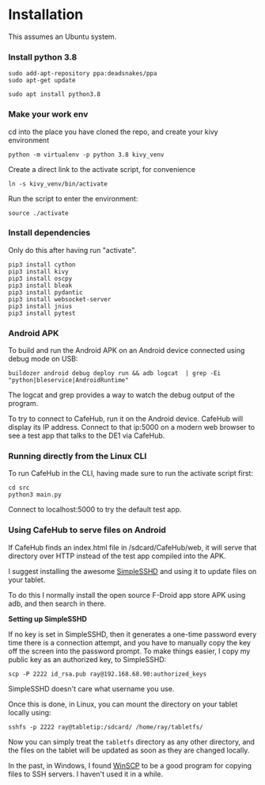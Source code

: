 # Installation

This assumes an Ubuntu system.

### Install python 3.8

```
sudo add-apt-repository ppa:deadsnakes/ppa
sudo apt-get update

sudo apt install python3.8
```
### Make your work env

cd into the place you have cloned the repo, and create your kivy environment

```
python -m virtualenv -p python 3.8 kivy_venv
```

Create a direct link to the activate script, for convenience
```
ln -s kivy_venv/bin/activate
```

Run the script to enter the environment:
```
source ./activate
```

### Install dependencies

Only do this after having run "activate".

```
pip3 install cython
pip3 install kivy
pip3 install oscpy
pip3 install bleak
pip3 install pydantic
pip3 install websocket-server
pip3 install jnius
pip3 install pytest
```

### Android APK

To build and run the Android APK on an Android device connected using debug mode on USB:
```
buildozer android debug deploy run && adb logcat  | grep -Ei "python|bleservice|AndroidRuntime"
```

The logcat and grep provides a way to watch the debug output of the program.

To try to connect to CafeHub, run it on the Android device. CafeHub will display its IP address.
Connect to that ip:5000 on a modern web browser to see a test app that talks to the DE1 via CafeHub.

### Running directly from the Linux CLI

To run CafeHub in the CLI, having made sure to run the activate script first:
```
cd src
python3 main.py
```
Connect to localhost:5000 to try the default test app.

### Using CafeHub to serve files on Android

If CafeHub finds an index.html file in /sdcard/CafeHub/web, it will serve that directory over HTTP instead of the test app compiled into the APK.

I suggest installing the awesome [SimpleSSHD](http://www.galexander.org/software/simplesshd/) and using it to update files on your tablet.

To do this I normally install the open source F-Droid app store APK using adb, and then search in there.

**Setting up SimpleSSHD**

If no key is set in SimpleSSHD, then it generates a one-time password every time there is a connection attempt, and you have to manually copy the key off the screen into the password prompt. To make things easier, I copy my public key as an authorized key, to SimpleSSHD:

```
scp -P 2222 id_rsa.pub ray@192.168.68.90:authorized_keys
```

SimpleSSHD doesn't care what username you use.

Once this is done, in Linux, you can mount the directory on your tablet locally using:
```
sshfs -p 2222 ray@tabletip:/sdcard/ /home/ray/tabletfs/
```
Now you can simply treat the `tabletfs` directory as any other directory, and the files on the tablet will be updated as soon as they are changed locally.

In the past, in Windows, I found [WinSCP](https://winscp.net/eng/index.php) to be a good program for copying files to SSH servers. I haven't used it in a while.